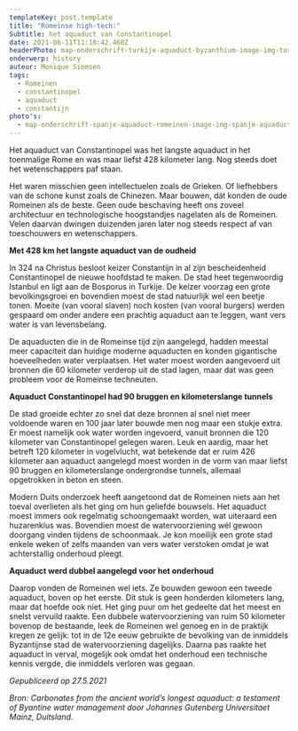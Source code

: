 ```yaml
---
templateKey: post.template
title: "Romeinse high-tech:"
Subtitle: het aquaduct van Constantinopel
date: 2021-06-11T11:18:42.468Z
headerPhoto: map-onderschrift-turkije-aquaduct-byzanthium-image-img-turkije-aquaduct-byzanthium-jpg
onderwerp: history
auteur: Monique Siemsen
tags:
  - Romeinen
  - constantinopel
  - aquaduct
  - constantijn
photo's:
  - map-onderschrift-spanje-aquaduct-romeinen-image-img-spanje-aquaduct-romeinen-jpg
---
```

Het aquaduct van Constantinopel was het langste aquaduct in het toenmalige Rome en was maar liefst 428 kilometer lang. Nog steeds doet het wetenschappers paf staan.

Het waren misschien geen intellectuelen zoals de Grieken. Of liefhebbers van de schone kunst zoals de Chinezen. Maar bouwen, dát konden de oude Romeinen als de beste. Geen oude beschaving heeft ons zoveel architectuur en technologische hoogstandjes nagelaten als de Romeinen. Velen daarvan dwingen duizenden jaren later nog steeds respect af van toeschouwers en wetenschappers.

**Met 428 km het langste aquaduct van de oudheid**

In 324 na Christus besloot keizer Constantijn in al zijn bescheidenheid Constantinopel de nieuwe hoofdstad te maken. De stad heet tegenwoordig Istanbul en ligt aan de Bosporus in Turkije. De keizer voorzag een grote bevolkingsgroei en bovendien moest de stad natuurlijk wel een beetje tonen. Moeite (van vooral slaven) noch kosten (van vooral burgers) werden gespaard om onder andere een prachtig aquaduct aan te leggen, want vers water is van levensbelang. 

De aquaducten die in de Romeinse tijd zijn aangelegd, hadden meestal meer capaciteit dan huidige moderne aquaducten en konden gigantische hoeveelheden water verplaatsen. Het water moest worden aangevoerd uit bronnen die 60 kilometer verderop uit de stad lagen, maar dat was geen probleem voor de Romeinse techneuten. 

**Aquaduct Constantinopel had 90 bruggen en kilometerslange tunnels**

De stad groeide echter zo snel dat deze bronnen al snel niet meer voldoende waren en 100 jaar later bouwde men nog maar een stukje extra. Er moest namelijk ook water worden ingevoerd, vanuit bronnen die 120 kilometer van Constantinopel gelegen waren. Leuk en aardig, maar het betreft 120 kilometer in vogelvlucht, wat betekende dat er ruim 426 kilometer aan aquaduct aangelegd moest worden in de vorm van maar liefst 90 bruggen en kilometerslange ondergrondse tunnels, allemaal opgetrokken in beton en steen.

Modern Duits onderzoek heeft aangetoond dat de Romeinen niets aan het toeval overlieten als het ging om hun geliefde bouwsels. Het aquaduct moest immers ook regelmatig schoongemaakt worden, wat uiteraard een huzarenklus was. Bovendien moest de watervoorziening wél gewoon doorgang vinden tijdens de schoonmaak. Je kon moeilijk een grote stad enkele weken of zelfs maanden van vers water verstoken omdat je wat achterstallig onderhoud pleegt.

**Aquaduct werd dubbel aangelegd voor het onderhoud**

Daarop vonden de Romeinen wel iets. Ze bouwden gewoon een tweede aquaduct, boven op het eerste. Dit stuk is geen honderden kilometers lang, maar dat hoefde ook niet. Het ging puur om het gedeelte dat het meest en snelst vervuild raakte. Een dubbele watervoorziening van ruim 50 kilometer bovenop de bestaande, leek de Romeinen wel genoeg en in de praktijk kregen ze gelijk: tot in de 12e eeuw gebruikte de bevolking van de inmiddels Byzantijnse stad de watervoorziening dagelijks. Daarna pas raakte het aquaduct in verval, mogelijk ook omdat het onderhoud een technische kennis vergde, die inmiddels verloren was gegaan.

*Gepubliceerd op 27.5.2021*

*Bron: Carbonates from the ancient world’s longest aquaduct: a testament of Byantine water management door Johannes Gutenberg Universitaet Mainz, Duitsland*.